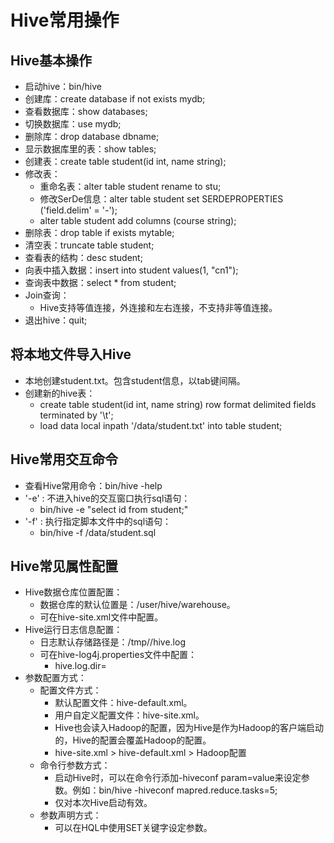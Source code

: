 # Hive常用操作

## Hive基本操作

  - 启动hive：bin/hive
  - 创建库：create database if not exists mydb;
  - 查看数据库：show databases;
  - 切换数据库：use mydb;
  - 删除库：drop database dbname;
  - 显示数据库里的表：show tables;
  - 创建表：create table student(id int, name string);
  - 修改表：
    - 重命名表：alter table student rename to stu;
    - 修改SerDe信息：alter table student set SERDEPROPERTIES ('field.delim' = '-');
    - alter table student add columns (course string);
  - 删除表：drop table if exists mytable;
  - 清空表：truncate table student;
  - 查看表的结构：desc student;
  - 向表中插入数据：insert into student values(1, "cn1");
  - 查询表中数据：select * from student;
  - Join查询：
    - Hive支持等值连接，外连接和左右连接，不支持非等值连接。
  - 退出hive：quit;
  
## 将本地文件导入Hive

  - 本地创建student.txt。包含student信息，以tab键间隔。
  - 创建新的hive表：
    - create table student(id int, name string) row format delimited fields terminated by '\t';
    - load data local inpath '/data/student.txt' into table student;
    
## Hive常用交互命令

  - 查看Hive常用命令：bin/hive -help
  - '-e' : 不进入hive的交互窗口执行sql语句：
    - bin/hive -e "select id from student;"
  - '-f' : 执行指定脚本文件中的sql语句：
    - bin/hive -f /data/student.sql
    
## Hive常见属性配置

  - Hive数据仓库位置配置：
    - 数据仓库的默认位置是：/user/hive/warehouse。
    - 可在hive-site.xml文件中配置。
  - Hive运行日志信息配置：
    - 日志默认存储路径是：/tmp/<user name>/hive.log
    - 可在hive-log4j.properties文件中配置：
      - hive.log.dir=<log path>
  - 参数配置方式：
    - 配置文件方式：
      - 默认配置文件：hive-default.xml。
      - 用户自定义配置文件：hive-site.xml。
      - Hive也会读入Hadoop的配置，因为Hive是作为Hadoop的客户端启动的，Hive的配置会覆盖Hadoop的配置。
      - hive-site.xml > hive-default.xml > Hadoop配置
    - 命令行参数方式：
      - 启动Hive时，可以在命令行添加-hiveconf param=value来设定参数。例如：bin/hive -hiveconf mapred.reduce.tasks=5;
      - 仅对本次Hive启动有效。
    - 参数声明方式：
      - 可以在HQL中使用SET关键字设定参数。
      
